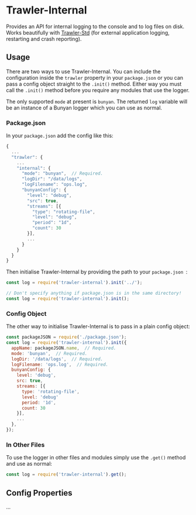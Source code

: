 # Trawler-Internal
Provides an API for internal logging to the console and to log files on disk. Works beautifully with [Trawler-Std](https://www.npmjs.com/package/trawler-std) (for external application logging, restarting and crash reporting).

## Usage
There are two ways to use Trawler-Internal. You can include the configuration inside the `trawler` property in your `package.json` or you can pass a config object straight to the `.init()` method. Either way you must call the `.init()` method before you require any modules that use the logger.

The only supported `mode` at present is `bunyan`. The returned `log` variable will be an instance of a Bunyan logger which you can use as normal.

### Package.json
In your `package.json` add the config like this:

```javascript
{
  ...
  "trawler": {
    ...
    "internal": {
      "mode": "bunyan",  // Required.
      "logDir": "/data/logs",
      "logFilename": "ops.log",
      "bunyanConfig": {
        "level": "debug",
        "src": true,
        "streams": [{
          "type": "rotating-file",
          "level": "debug",
          "period": "1d",
          "count": 30
        }],
        ...
      }
    }
  }
}
```

Then initialise Trawler-Internal by providing the path to your `package.json `:

```javascript
const log = require('trawler-internal').init('../');
```

```javascript
// Don't specify anything if package.json is in the same directory!
const log = require('trawler-internal').init();
```

### Config Object
The other way to initialise Trawler-Internal is to pass in a plain config object:

```javascript
const packageJSON = require('./package.json');
const log = require('trawler-internal').init({
  appName: packageJSON.name,  // Required.
  mode: 'bunyan',  // Required.
  logDir: '/data/logs',  // Required.
  logFilename: 'ops.log',  // Required.
  bunyanConfig: {
    level: 'debug',
    src: true,
    streams: [{
      type: 'rotating-file',
      level: 'debug'
      period: '1d',
      count: 30
    }],
    ...
  },
});
```

### In Other Files
To use the logger in other files and modules simply use the `.get()` method and use as normal:

```javascript
const log = require('trawler-internal').get();
```

## Config Properties
...
